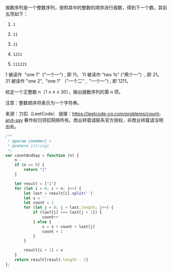 
报数序列是一个整数序列，按照其中的整数的顺序进行报数，得到下一个数。其前五项如下：

1.     1
2.     11
3.     21
4.     1211
5.     111221
1 被读作  "one 1"  ("一个一") , 即 11。
11 被读作 "two 1s" ("两个一"）, 即 21。
21 被读作 "one 2",  "one 1" （"一个二" ,  "一个一") , 即 1211。

给定一个正整数 n（1 ≤ n ≤ 30），输出报数序列的第 n 项。

注意：整数顺序将表示为一个字符串。



来源：力扣（LeetCode）
链接：https://leetcode-cn.com/problems/count-and-say
著作权归领扣网络所有。商业转载请联系官方授权，非商业转载请注明出处。

```javascript
/**
 * @param {number} n
 * @return {string}
 */
var countAndSay = function (n) {
    n--
    if (n == 0) {
        return "1"
    }

    let result = ["1"]
    for (let i = 0; i < n; i++) {
        let last = result[i].split('')
        let s = ''
        let count = 1
        for (let j = 0; j < last.length; j++) {
            if (last[j] === last[j + 1]) {
                count++
            } else {
                s = s + count + last[j]
                count = 1
            }
        }

        result[i + 1] = s
    }
    return result[result.length - 1]
};
```

